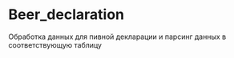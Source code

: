 # Beer_declaration
Обработка данных для пивной декларации и парсинг данных в соответствующую таблицу
